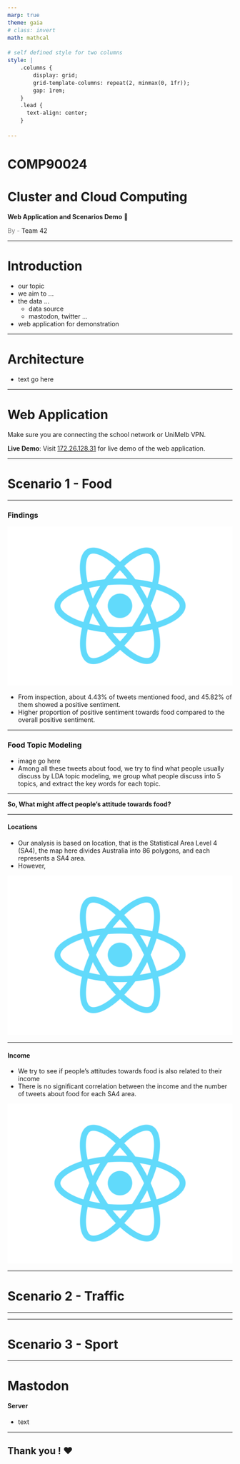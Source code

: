 ```yaml
---
marp: true
theme: gaia
# class: invert
math: mathcal

# self defined style for two columns
style: |
    .columns {
        display: grid;
        grid-template-columns: repeat(2, minmax(0, 1fr));
        gap: 1rem;
    }
    .lead {
      text-align: center;
    }

---
```


# COMP90024 
# Cluster and Cloud Computing 
**Web Application and Scenarios Demo** :rocket:  

<span style="color: grey">By - </span>Team 42



--- 
# Introduction

- our topic
- we aim to ...
- the data ...
  - data source
  - mastodon, twitter ...
- web application for demonstration


--- 
# Architecture

- text go here

--- 
# Web Application

Make sure you are connecting the school network or UniMelb VPN.


**Live Demo**:
Visit [172.26.128.31](http://172.26.128.31:3000/) for live demo of the web application.


---
<!--_class: lead-->
# Scenario 1 - Food

--- 
### Findings
![bg left width:6in](frontend/src/logo.svg)

- From inspection, about 4.43% of tweets mentioned food, and 45.82% of them showed a positive sentiment.
- Higher proportion of positive sentiment towards food compared to the overall positive sentiment.


--- 
### Food Topic Modeling

- image go here
- Among all these tweets about food, we try to find what people usually discuss by LDA topic modeling, we group what people discuss into 5 topics, and extract the key words for each topic.


---
<!--_class: lead-->

**So, What might affect people’s attitude towards food?**

---

#### Locations
- Our analysis is based on location, that is the Statistical Area Level 4 (SA4), the map here divides Australia into 86 polygons, and each represents a SA4 area.
- However, 

![bg right width:6in](frontend/src/logo.svg)

--- 

#### Income

- We try to see if people’s attitudes towards food is also related to their income
- There is no significant correlation between the income and the number of tweets about food for each SA4 area.

![bg right width:6in](frontend/src/logo.svg)


---
<!--_class: lead-->
# Scenario 2 - Traffic
--- 



---
# Scenario 3 - Sport




---
# Mastodon

#### Server
- text






--- 
<!--_class: lead-->
## Thank you ! :heart:
